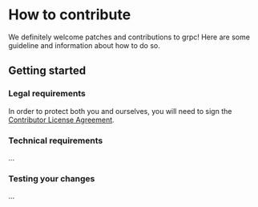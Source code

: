 # How to contribute

We definitely welcome patches and contributions to grpc! Here are some guideline
and information about how to do so.

## Getting started

### Legal requirements

In order to protect both you and ourselves, you will need to sign the
[Contributor License Agreement](https://cla.developers.google.com/clas).

### Technical requirements
...


### Testing your changes
...
